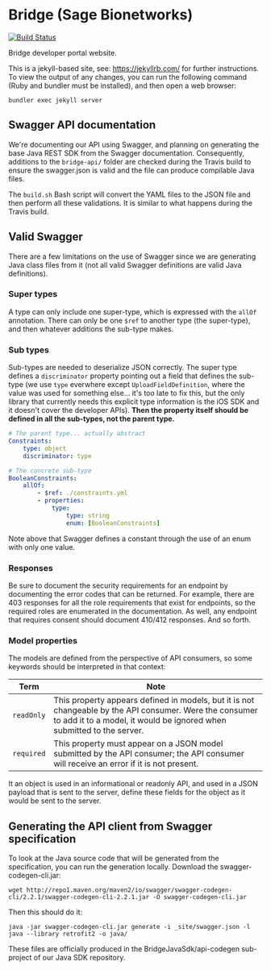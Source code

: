 Bridge (Sage Bionetworks)
=========================================

[![Build Status](https://travis-ci.org/Sage-Bionetworks/BridgeDocs.svg?branch=release)](https://travis-ci.org/Sage-Bionetworks/BridgeDocs)

Bridge developer portal website.

This is a jekyll-based site, see: https://jekyllrb.com/ for further instructions. To view the output of any changes, you can run the following command (Ruby and bundler must be installed), and then open a web browser:

```
bundler exec jekyll server
```

## Swagger API documentation

We're documenting our API using Swagger, and planning on generating the base Java REST SDK from the 
Swagger documentation. Consequently, additions to the `bridge-api/` folder are checked during the 
Travis build to ensure the swagger.json is valid and the file can produce compilable Java files.

The `build.sh` Bash script will convert the YAML files to the JSON file and then perform all these 
validations. It is similar to what happens during the Travis build.

## Valid Swagger

There are a few limitations on the use of Swagger since we are generating Java class files from it (not all valid Swagger definitions are valid Java definitions).

### Super types

A type can only include one super-type, which is expressed with the `allOf` annotation. There can only be one `$ref` to another type (the super-type), and then whatever additions the sub-type makes.

### Sub types

Sub-types are needed to deserialize JSON correctly. The super type defines a `discriminator` property pointing out a field that defines the sub-type (we use `type` everwhere except `UploadFieldDefinition`, where the value was used for something else... it's too late to fix this, but the only library that currently needs this explicit type information is the iOS SDK and it doesn't cover the developer APIs). **Then the property itself should be defined in all the sub-types, not the parent type.**

```yml
# The parent type... actually abstract
Constraints:
    type: object
    discriminator: type

# The concrete sub-type
BooleanConstraints:
    allOf:
        - $ref: ./constraints.yml
        - properties:
            type:
                type: string
                enum: [BooleanConstraints]
```

Note above that Swagger defines a constant through the use of an enum with only one value.

### Responses

Be sure to document the security requirements for an endpoint by documenting the error codes 
that can be returned. For example, there are 403 responses for all the role requirements 
that exist for endpoints, so the required roles are enumerated in the documentation. As 
well, any endpoint that requires consent should document 410/412 responses. And so forth.

### Model properties

The models are defined from the perspective of API consumers, so some keywords should be interpreted in that context:

|Term|Note|
|---|---|
|`readOnly`|This property appears defined in models, but it is not changeable by the API consumer. Were the consumer to add it to a model, it would be ignored when submitted to the server.|
|`required`|This property must appear on a JSON model submitted by the API consumer; the API consumer will receive an error if it is not present.|

It an object is used in an informational or readonly API, and used in a JSON payload that is sent to the server, define these fields for the object as it would be sent to the server.

## Generating the API client from Swagger specification

To look at the Java source code that will be generated from the specification, you can run the generation locally. Download the swagger-codegen-cli.jar:

    wget http://repo1.maven.org/maven2/io/swagger/swagger-codegen-cli/2.2.1/swagger-codegen-cli-2.2.1.jar -O swagger-codegen-cli.jar

Then this should do it:

    java -jar swagger-codegen-cli.jar generate -i _site/swagger.json -l java --library retrofit2 -o java/

These files are officially produced in the BridgeJavaSdk/api-codegen sub-project of our Java SDK repository.